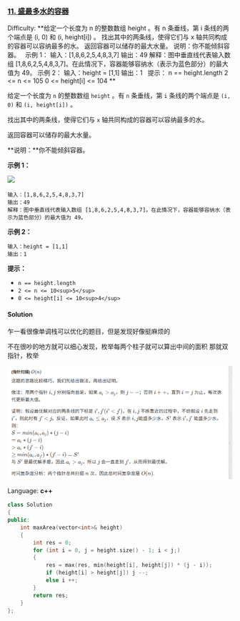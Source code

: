 ### [11\. 盛最多水的容器](https://leetcode-cn.com/problems/container-with-most-water/)

Difficulty: **给定一个长度为 n 的整数数组 height 。有 n 条垂线，第 i 条线的两个端点是 (i, 0) 和 (i, height[i]) 。 找出其中的两条线，使得它们与 x 轴共同构成的容器可以容纳最多的水。 返回容器可以储存的最大水量。 说明：你不能倾斜容器。   示例 1： 输入：[1,8,6,2,5,4,8,3,7] 输出：49 解释：图中垂直线代表输入数组 [1,8,6,2,5,4,8,3,7]。在此情况下，容器能够容纳水（表示为蓝色部分）的最大值为 49。 示例 2： 输入：height = [1,1] 输出：1   提示： n == height.length 2 <= n <= 105 0 <= height[i] <= 104 **


给定一个长度为 `n` 的整数数组 `height` 。有 `n` 条垂线，第 `i` 条线的两个端点是 `(i, 0)` 和 `(i, height[i])` 。

找出其中的两条线，使得它们与 `x` 轴共同构成的容器可以容纳最多的水。

返回容器可以储存的最大水量。

**说明：**你不能倾斜容器。

**示例 1：**

![](https://aliyun-lc-upload.oss-cn-hangzhou.aliyuncs.com/aliyun-lc-upload/uploads/2018/07/25/question_11.jpg)

```
输入：[1,8,6,2,5,4,8,3,7]
输出：49 
解释：图中垂直线代表输入数组 [1,8,6,2,5,4,8,3,7]。在此情况下，容器能够容纳水（表示为蓝色部分）的最大值为 49。
```

**示例 2：**

```
输入：height = [1,1]
输出：1
```

**提示：**

*   `n == height.length`
*   `2 <= n <= 10<sup>5</sup>`
*   `0 <= height[i] <= 10<sup>4</sup>`


#### Solution

乍一看很像单调栈可以优化的题目，但是发现好像挺麻烦的

不在很吵的地方就可以细心发现，枚举每两个柱子就可以算出中间的面积
那就双指针，枚举

<img src="../img/11.png" style="zoom:67%;" >

Language: **c++**

```c++
class Solution
{
public:
    int maxArea(vector<int>& height) 
    {
        int res = 0;
        for (int i = 0, j = height.size() - 1; i < j;)
        {
            res = max(res, min(height[i], height[j]) * (j - i));
            if (height[i] > height[j]) j --;
            else i ++;
        }
        return res;
    }
};
```
